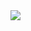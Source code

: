 <img src="[https://free-png.ru/wp-content/uploads/2021/01/telegram_PNG10-e9a6ae3e.png](https://free-png.ru/wp-content/uploads/2021/01/telegram_PNG10-e9a6ae3e.png)https://free-png.ru/wp-content/uploads/2021/01/telegram_PNG10-e9a6ae3e.png" />
